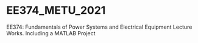 # EE374_METU_2021
EE374: Fundamentals of Power Systems and Electrical Equipment Lecture Works. Including a MATLAB Project
